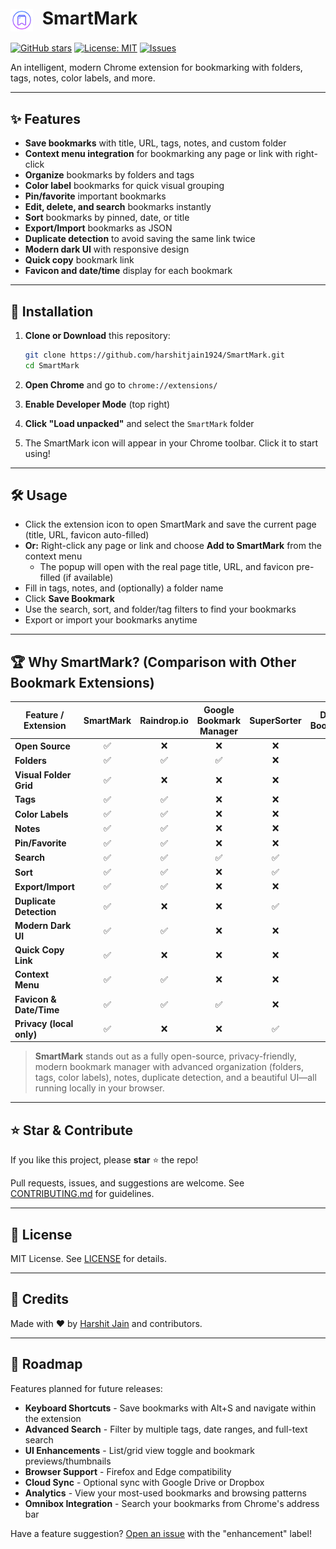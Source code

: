 # <img src="icons/bookmark-48.png" alt="SmartMark Logo" width="36" style="vertical-align:middle; margin-right:8px;"> SmartMark
[![GitHub stars](https://img.shields.io/github/stars/harshitjain1924/SmartMark?style=social)](https://github.com/harshitjain1924/SmartMark/stargazers)
[![License: MIT](https://img.shields.io/badge/License-MIT-yellow.svg)](LICENSE)
[![Issues](https://img.shields.io/github/issues/harshitjain1924/SmartMark)](../../issues)

An intelligent, modern Chrome extension for bookmarking with folders, tags, notes, color labels, and more.

---

## ✨ Features

- **Save bookmarks** with title, URL, tags, notes, and custom folder
- **Context menu integration** for bookmarking any page or link with right-click
- **Organize** bookmarks by folders and tags
- **Color label** bookmarks for quick visual grouping
- **Pin/favorite** important bookmarks
- **Edit, delete, and search** bookmarks instantly
- **Sort** bookmarks by pinned, date, or title
- **Export/Import** bookmarks as JSON
- **Duplicate detection** to avoid saving the same link twice
- **Modern dark UI** with responsive design
- **Quick copy** bookmark link
- **Favicon and date/time** display for each bookmark

---

## 🚀 Installation

1. **Clone or Download** this repository:
   ```sh
   git clone https://github.com/harshitjain1924/SmartMark.git
   cd SmartMark
   ```

2. **Open Chrome** and go to `chrome://extensions/`

3. **Enable Developer Mode** (top right)

4. **Click "Load unpacked"** and select the `SmartMark` folder

5. The SmartMark icon will appear in your Chrome toolbar. Click it to start using!

---

## 🛠️ Usage

- Click the extension icon to open SmartMark and save the current page (title, URL, favicon auto-filled)
- **Or:** Right-click any page or link and choose **Add to SmartMark** from the context menu
  - The popup will open with the real page title, URL, and favicon pre-filled (if available)
- Fill in tags, notes, and (optionally) a folder name
- Click **Save Bookmark**
- Use the search, sort, and folder/tag filters to find your bookmarks
- Export or import your bookmarks anytime

---

## 🏆 Why SmartMark? (Comparison with Other Bookmark Extensions)

| Feature / Extension         | SmartMark | Raindrop.io | Google Bookmark Manager | SuperSorter | Dewey Bookmarks |
|----------------------------|:---------:|:-----------:|:----------------------:|:-----------:|:---------------:|
| **Open Source**            |     ✅     |      ❌      |          ❌             |      ❌      |       ❌        |
| **Folders**                |     ✅     |      ✅      |          ✅             |      ❌      |       ❌        |
| **Visual Folder Grid**     |     ✅     |      ❌      |          ❌             |      ❌      |       ❌        |
| **Tags**                   |     ✅     |      ✅      |          ❌             |      ❌      |       ✅        |
| **Color Labels**           |     ✅     |      ✅      |          ❌             |      ❌      |       ❌        |
| **Notes**                  |     ✅     |      ✅      |          ❌             |      ❌      |       ✅        |
| **Pin/Favorite**           |     ✅     |      ✅      |          ❌             |      ❌      |       ❌        |
| **Search**                 |     ✅     |      ✅      |          ✅             |      ✅      |       ✅        |
| **Sort**                   |     ✅     |      ✅      |          ❌             |      ✅      |       ✅        |
| **Export/Import**          |     ✅     |      ✅      |          ❌             |      ❌      |       ✅        |
| **Duplicate Detection**    |     ✅     |      ❌      |          ❌             |      ✅      |       ❌        |
| **Modern Dark UI**         |     ✅     |      ✅      |          ❌             |      ❌      |       ❌        |
| **Quick Copy Link**        |     ✅     |      ❌      |          ❌             |      ❌      |       ❌        |
| **Context Menu**           |     ✅     |      ✅      |          ❌             |      ❌      |       ❌        |
| **Favicon & Date/Time**    |     ✅     |      ✅      |          ✅             |      ❌      |       ❌        |
| **Privacy (local only)**   |     ✅     |      ❌      |          ❌             |      ✅      |       ✅        |

> **SmartMark** stands out as a fully open-source, privacy-friendly, modern bookmark manager with advanced organization (folders, tags, color labels), notes, duplicate detection, and a beautiful UI—all running locally in your browser.

---

## ⭐ Star & Contribute

If you like this project, please **star** ⭐ the repo!

Pull requests, issues, and suggestions are welcome. See [CONTRIBUTING.md](CONTRIBUTING.md) for guidelines.

---

## 📄 License

MIT License. See [LICENSE](LICENSE) for details.

---

## 🙏 Credits

Made with ❤️ by [Harshit Jain](https://github.com/harshitjain1924) and contributors.

---

## 🔮 Roadmap

Features planned for future releases:

- **Keyboard Shortcuts** - Save bookmarks with Alt+S and navigate within the extension
- **Advanced Search** - Filter by multiple tags, date ranges, and full-text search
- **UI Enhancements** - List/grid view toggle and bookmark previews/thumbnails  
- **Browser Support** - Firefox and Edge compatibility
- **Cloud Sync** - Optional sync with Google Drive or Dropbox
- **Analytics** - View your most-used bookmarks and browsing patterns
- **Omnibox Integration** - Search your bookmarks from Chrome's address bar

Have a feature suggestion? [Open an issue](../../issues/new) with the "enhancement" label!
